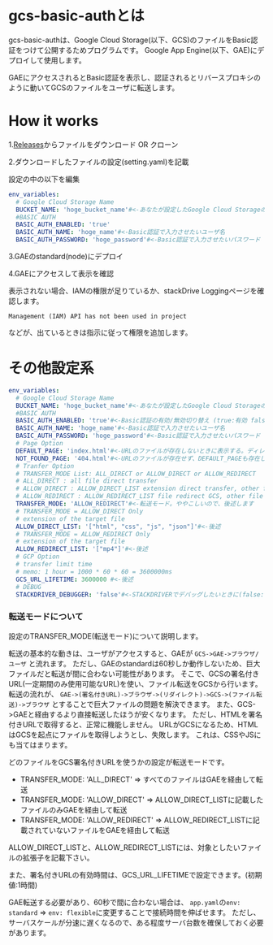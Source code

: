 # gcs-basic-authとは


gcs-basic-authは、Google Cloud Storage(以下、GCS)のファイルをBasic認証をつけて公開するためプログラムです。
Google App Engine(以下、GAE)にデプロイして使用します。

GAEにアクセスされるとBasic認証を表示し、認証されるとリバースプロキシのように動いてGCSのファイルをユーザに転送します。

# How it works

1.[Releases](https://github.com/ToMGitHubN/gcs-basic-auth/releases)からファイルをダウンロード OR クローン

2.ダウンロードしたファイルの設定(setting.yaml)を記載

設定の中の以下を編集

```yaml
env_variables:
  # Google Cloud Storage Name
  BUCKET_NAME: 'hoge_bucket_name'#<-あなたが設定したGoogle Cloud Storageのバケット名
  #BASIC AUTH
  BASIC_AUTH_ENABLED: 'true'
  BASIC_AUTH_NAME: 'hoge_name'#<-Basic認証で入力させたいユーザ名
  BASIC_AUTH_PASSWORD: 'hoge_password'#<-Basic認証で入力させたいパスワード
```

3.GAEのstandard(node)にデプロイ

4.GAEにアクセスして表示を確認

表示されない場合、IAMの権限が足りているか、stackDrive Loggingページを確認します。

```
Management (IAM) API has not been used in project
```

などが、出ているときは指示に従って権限を追加します。


# その他設定系

```yaml
env_variables:
  # Google Cloud Storage Name
  BUCKET_NAME: 'hoge_bucket_name'#<-あなたが設定したGoogle Cloud Storageのバケット名
  #BASIC AUTH
  BASIC_AUTH_ENABLED: 'true'#<-Basic認証の有効/無効切り替え (true:有効 false:無効)
  BASIC_AUTH_NAME: 'hoge_name'#<-Basic認証で入力させたいユーザ名
  BASIC_AUTH_PASSWORD: 'hoge_password'#<-Basic認証で入力させたいパスワード
  # Page Option
  DEFAULT_PAGE: 'index.html'#<-URLのファイルが存在しないときに表示する。ディレクトリ単位
  NOT_FOUND_PAGE: '404.html'#<-URLのファイルが存在せず、DEFAULT_PAGEも存在しないときに表示する。ルートに置く必要がある
  # Tranfer Option
  # TRANSFER_MODE List: ALL_DIRECT or ALLOW_DIRECT or ALLOW_REDIRECT
  # ALL_DIRECT : all file direct transfer
  # ALLOW_DIRECT : ALLOW_DIRECT_LIST extension direct transfer, other file redirect
  # ALLOW_REDIRECT : ALLOW_REDIRECT_LIST file redirect GCS, other file direct transfer
  TRANSFER_MODE: 'ALLOW_REDIRECT'#<-転送モード。ややこしいので、後述します
  # TRANSFER_MODE = ALLOW_DIRECT Only
  # extension of the target file
  ALLOW_DIRECT_LIST: '["html", "css", "js", "json"]'#<-後述
  # TRANSFER_MODE = ALLOW_REDIRECT Only
  # extension of the target file
  ALLOW_REDIRECT_LIST: '["mp4"]'#<-後述
  # GCP Option
  # transfer limit time
  # memo: 1 hour = 1000 * 60 * 60 = 3600000ms
  GCS_URL_LIFETIME: 3600000 #<-後述
  # DEBUG
  STACKDRIVER_DEBUGGER: 'false'#<-STACKDRIVERでデバッグしたいときに(false:デバッグしない)
```

### 転送モードについて

設定のTRANSFER_MODE(転送モード)について説明します。

転送の基本的な動きは、ユーザがアクセスすると、GAEが `GCS->GAE->ブラウザ/ユーザ` と流れます。
ただし、GAEのstandardは60秒しか動作しないため、巨大ファイルだと転送が間に合わない可能性があります。
そこで、GCSの署名付きURL(一定期間のみ使用可能なURL)を使い、ファイル転送をGCSから行います。
転送の流れが、 `GAE->(署名付きURL)->ブラウザ->(リダイレクト)->GCS->(ファイル転送)->ブラウザ` とすることで巨大ファイルの問題を解決できます。
また、GCS->GAEと経由するより直接転送したほうが安くなります。
ただし、HTMLを署名付きURLで取得すると、正常に機能しません。
URLがGCSになるため、HTMLはGCSを起点にファイルを取得しようとし、失敗します。
これは、CSSやJSにも当てはまります。

どのファイルをGCS署名付きURLを使うかの設定が転送モードです。

+ TRANSFER_MODE: 'ALL_DIRECT' => すべてのファイルはGAEを経由して転送
+ TRANSFER_MODE: 'ALLOW_DIRECT' => ALLOW_DIRECT_LISTに記載したファイルのみGAEを経由して転送
+ TRANSFER_MODE: 'ALLOW_REDIRECT' => ALLOW_REDIRECT_LISTに記載されていないファイルをGAEを経由して転送

ALLOW_DIRECT_LISTと、ALLOW_REDIRECT_LISTには、対象としたいファイルの拡張子を記載下さい。

また、署名付きURLの有効時間は、GCS_URL_LIFETIMEで設定できます。(初期値:1時間)

GAE転送する必要があり、60秒で間に合わない場合は、
`app.yaml`の`env: standard` => `env: flexible`に変更することで接続時間を伸ばせます。
ただし、サーバスケールが分速に遅くなるので、ある程度サーバ台数を確保しておく必要があります。
